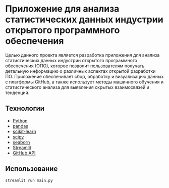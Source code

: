 # Приложение для анализа статистических данных индустрии открытого программного обеспечения
Целью данного проекта является разработка приложения для анализа статистических данных индустрии открытого программного обеспечения (ОПО), которое позволит пользователям получать детальную информацию о различных аспектах открытой разработки ПО.
Приложение обеспечивает сбор, обработку и визуализацию данных с платформы GitHub, а также использует методы машинного обучения и статистического анализа для выявления скрытых взаимосвязей и тенденций.
## Технологии
* [Python](https://www.python.org)
* [pandas](https://pandas.pydata.org)
* [scikit-learn](https://scikit-learn.org/stable/)
* [scipy](https://scipy.org)
* [seaborn](https://seaborn.pydata.org)
* [Streamlit](https://streamlit.io)
* [GitHub API](https://docs.github.com/ru/rest?apiVersion=2022-11-28)

## Использование
```python
streamlit run main.py
```
